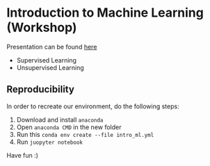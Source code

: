 # Introduction to Machine Learning (Workshop)

Presentation can be found [here](https://docs.google.com/presentation/d/1_D0fabTyTwohvV1WyoLdJH3cW0KvetbdSJ80yaMul0A/edit?usp=sharing)

* Supervised Learning
* Unsupervised Learning

## Reproducibility

In order to recreate our environment, do the following steps:

1. Download and install `anaconda`
2. Open `anaconda CMD` in the new folder
3. Run this `conda env create --file intro_ml.yml`
4. Run `juopyter notebook`

Have fun :)

